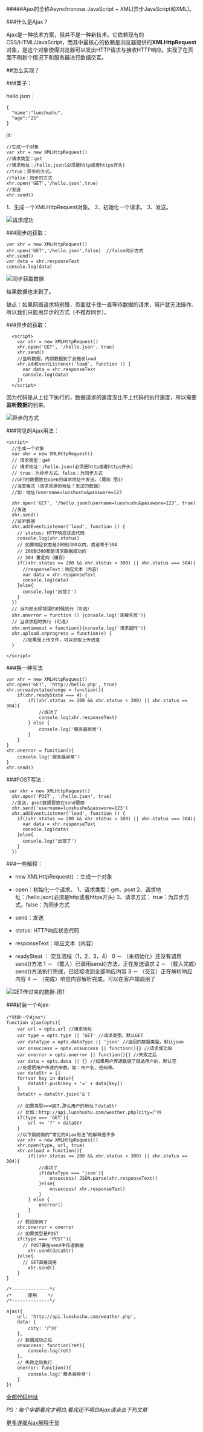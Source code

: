#####Ajax的全称Asynchronous JavaScript + XML(异步JavaScript和XML)。

###什么是Ajax？

Ajax是一种技术方案，但并不是一种新技术。它依赖现有的CSS/HTML/JavaScript，而其中最核心的依赖是浏览器提供的**XMLHttpRequest**对象，是这个对象使得浏览器可以发出HTTP请求与接收HTTP响应。实现了在页面不刷新个情况下和服务器进行数据交互。



##怎么实现？

###栗子：

hello.json：
```
{
  "name":"luoshushu",
  "age":"25"
}
```

js:
```
//生成一个对象
var xhr = new XMLHttpRequest()
//请求类型：get
//请求地址：/hello.json(必须是http或者https开头)
//true：异步的方式。
//false：同步的方式
xhr.open('GET','/hello.json',true) 
//发送
xhr.send()
```
1、生成一个XMLHttpRequest对象。
2、初始化一个请求。
3、发送。


![请求成功](https://upload-images.jianshu.io/upload_images/5691870-e8e4c0ad9de3377e.png?imageMogr2/auto-orient/strip%7CimageView2/2/w/500)



###同步的获取：
```
var xhr = new XMLHttpRequest()
xhr.open('GET','/hello.json',false)  //false同步方式
xhr.send()
var data = xhr.responseText
console.log(data) 
```

![同步获取数据](https://upload-images.jianshu.io/upload_images/5691870-8f494a50e384e54f.png?imageMogr2/auto-orient/strip%7CimageView2/2/w/500)


结果数据也来到了。

缺点：如果网络请求特别慢，页面就卡住一直等待数据的请求，用户就无法操作。所以我们只能用异步的方式（不推荐同步）。

###异步的获取：

```
  <script>
    var xhr = new XMLHttpRequest()
    xhr.open('GET', '/hello.json', true)
    xhr.send()
    //监听数据，内部数据到了会触发load
    xhr.addEventListener('load', function () {
      var data = xhr.responseText
      console.log(data)
    })
  </script>
```
因为代码是从上往下执行的，数据请求的速度没比不上代码的执行速度，所以需要**监听数据**的到来。



![异步的方式](https://upload-images.jianshu.io/upload_images/5691870-f42f4b643b9c63b4.png?imageMogr2/auto-orient/strip%7CimageView2/2/w/500)



###常见的Ajax用法：
```
<script>
  //生成一个对象
  var xhr = new XMLHttpRequest() 
  // 请求类型：get
  // 请求地址：/hello.json(必须是http或者https开头)
  // true：为异步方式。false：为同步方式
  //GET的数据放在open的请求地址中发送。(尾部 图1)
  //注意格式（请求资源的地址？发送的数据）   
  //如：地址?username=luoshushu&passwore=123 

  xhr.open('GET', '/hello.json?username=luoshushu&passwore=123', true)
  //发送
  xhr.send()
  //监听数据
  xhr.addEventListener('load', function () {
    // status: HTTP响应状态代码
    console.log(xhr.status)
    // 如果响应状态是200到300以内，或者等于304
    // 200到300都是请求数据成功的
    // 304 重定向（缓存）
    if((xhr.status >= 200 && xhr.status < 300) || xhr.status === 304){
      //responseText：响应文本（内容）
      var data = xhr.responseText
      console.log(data)
    }else{
      console.log('出错了')
    }
  })
  // 当内部出现错误的时候执行（可选）
  xhr.onerror = function () {console.log('连接失败')}
  // 当请求超时执行 (可选)
  xhr.ontimeout = function(){console.log('请求超时')}
  xhr.upload.onprogress = function(e) {
      //如果是上传文件，可以获取上传进度
  }

</script>

```
###换一种写法
```
var xhr = new XMLHttpRequest()
xhr.open('GET', 'http://hello.php', true)
xhr.onreadystatechange = function(){
    if(xhr.readyState === 4) {
        if((xhr.status >= 200 && xhr.status < 300) || xhr.status == 304){
            //成功了
            console.log(xhr.responseText)
        } else {
            console.log('服务器异常')
        }
    }
}
xhr.onerror = function(){
    console.log('服务器异常')
}
xhr.send()
```

###POST写法：
```
 var xhr = new XMLHttpRequest() 
  xhr.open('POST', '/hello.json', true)
  //发送. psot数据要放在send里面
  xhr.send('username=luoshushu&passwore=123') 
  xhr.addEventListener('load', function () {
    if((xhr.status >= 200 && xhr.status < 300) || xhr.status === 304){
      var data = xhr.responseText
      console.log(data)
    }else{
      console.log('出错了')
    }
  })
```

###一些解释：

- new XMLHttpRequest() ：生成一个对象

- open：初始化一个请求。
  1、请求类型：get、post
  2、请求地址：/hello.json(必须是http或者https开头)
3、请求方式： true：为异步方式。false：为同步方式
- send：发送
- status: HTTP响应状态代码
- responseText：响应文本（内容）
- readySteat ： 交互流程（1，2，3，4）
0 － （未初始化）还没有调用send()方法 
1 － （载入）已调用send()方法，正在发送请求 
2 － （载入完成）send()方法执行完成，已经接收到全部响应内容 
3 － （交互）正在解析响应内容 
4 － （完成）响应内容解析完成，可以在客户端调用了 



![GET传过来的数据-图1](https://upload-images.jianshu.io/upload_images/5691870-5d78719f93af1a6c.png?imageMogr2/auto-orient/strip%7CimageView2/2/w/1240)



###封装一个Ajax:
```
/*封装一个Ajax*/
function ajax(opts){
    var url = opts.url //请求地址
    var type = opts.type || 'GET' //请求类型。默认GET
    var dataType = opts.dataType || 'json' //返回的数据类型。默认json
    var onsuccess = opts.onsuccess || function(){} //请求成功后
    var onerror = opts.onerror || function(){} //失败之后
    var data = opts.data || {} //如果用户传递数据了就选用户的，默认空
    //处理把用户传递的参数。如：用户名、密码等。
    var dataStr = []
    for(var key in data){
        dataStr.push(key + '=' + data[key])
    }
    dataStr = dataStr.join('&')
    
    // 如果类型===GET,那么用户的地址？dataStr  
    // 比如：http://api.luoshushu.com/weather.php?city=广州
    if(type === 'GET'){
        url += '?' + dataStr
    }
    //以下跟前面的“常见的Ajax用法”的解释差不多 
    var xhr = new XMLHttpRequest()
    xhr.open(type, url, true)
    xhr.onload = function(){
        if((xhr.status >= 200 && xhr.status < 300) || xhr.status == 304){
            //成功了
            if(dataType === 'json'){
                onsuccess( JSON.parse(xhr.responseText))
            }else{
                onsuccess( xhr.responseText)
            }
        } else {
            onerror()
        }
    }
    // 假设断网了
    xhr.onerror = onerror
    // 如果类型是POST
    if(type === 'POST'){
      // POST要在send中传递数据
        xhr.send(dataStr)
    }else{
      // GET直接调用
        xhr.send()
    }
}

/*--------------*/
/*      使用    */
/*--------------*/

ajax({
    url: 'http://api.luoshushu.com/weather.php',
    data: {
        city: '广州'
    },
    // 数据成功之后
    onsuccess: function(ret){
        console.log(ret)
    },
    // 失败之后执行
    onerror: function(){
        console.log('服务器异常')
    }
})

```


[全部代码地址]()

*PS：每个字都看完才明白,看完还不明白Ajax请点击下列文章*

[更多详细Ajax解释干货](https://segmentfault.com/a/1190000004322487)


